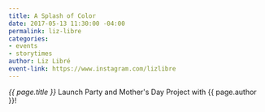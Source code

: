```yaml
---
title: A Splash of Color
date: 2017-05-13 11:30:00 -04:00
permalink: liz-libre
categories:
- events
- storytimes
author: Liz Libré
event-link: https://www.instagram.com/lizlibre
---
```


*{{ page.title }}* Launch Party and Mother's Day Project with {{ page.author }}!
